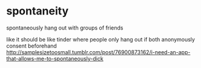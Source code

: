 spontaneity
===========

spontaneously hang out with groups of friends


like it should be like tinder
where people only hang out if both anonymously consent beforehand
http://samplesizetoosmall.tumblr.com/post/76900873162/i-need-an-app-that-allows-me-to-spontaneously-dick

